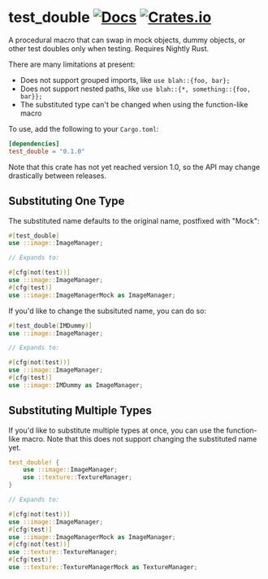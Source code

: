 test_double [![Docs](https://docs.rs/test_double/badge.svg)](https://docs.rs/test_double) [![Crates.io](https://img.shields.io/crates/v/test_double.svg)](https://crates.io/crates/test_double)
==================================================================

A procedural macro that can swap in mock objects, dummy objects, or other test doubles only when testing. Requires Nightly Rust.

There are many limitations at present:

- Does not support grouped imports, like `use blah::{foo, bar};`
- Does not support nested paths, like `use blah::{*, something::{foo, bar}};`
- The substituted type can't be changed when using the function-like macro

To use, add the following to your `Cargo.toml`:

```toml
[dependencies]
test_double = "0.1.0"
```

Note that this crate has not yet reached version 1.0, so the API may change drastically between releases.

## Substituting One Type

The substituted name defaults to the original name, postfixed with "Mock":

```rust
#[test_double]
use ::image::ImageManager;

// Expands to:

#[cfg(not(test))]
use ::image::ImageManager;
#[cfg(test)]
use ::image::ImageManagerMock as ImageManager;
```

If you'd like to change the subsituted name, you can do so:

```rust
#[test_double(IMDummy)]
use ::image::ImageManager;

// Expands to:

#[cfg(not(test))]
use ::image::ImageManager;
#[cfg(test)]
use ::image::IMDummy as ImageManager;
```


## Substituting Multiple Types

If you'd like to substitute multiple types at once, you can use the function-like macro. Note that this does not support changing the substituted name yet.

```rust
test_double! {
    use ::image::ImageManager;
    use ::texture::TextureManager;
}

// Expands to:

#[cfg(not(test))]
use ::image::ImageManager;
#[cfg(test)]
use ::image::ImageManagerMock as ImageManager;
#[cfg(not(test))]
use ::texture::TextureManager;
#[cfg(test)]
use ::texture::TextureManagerMock as TextureManager;
```